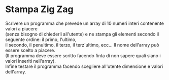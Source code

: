 # Stampa Zig Zag
Scrivere un programma che prevede un array di 10 numeri interi contenente valori a piacere  
(senza bisogno di chiederli all'utente) e ne stampa gli elementi secondo il seguente ordine: il primo, l'ultimo,  
il secondo, il penultimo, il terzo, il terz'ultimo, ecc... 
Il nome dell'array può essere scelto a piacere.  
(Il programma deve essere scritto facendo finta di non sapere quali siano i valori inseriti nell'array).  
Infine testare il programma facendo scegliere all'utente dimensione e valori dell'array.
